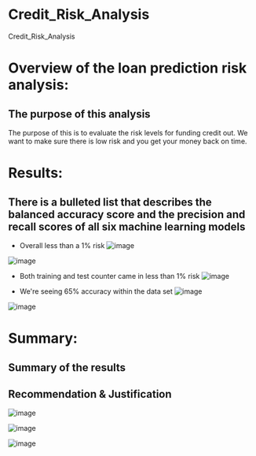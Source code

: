 # Credit_Risk_Analysis
Credit_Risk_Analysis

# Overview of the loan prediction risk analysis:

## The purpose of this analysis
The purpose of this is to evaluate the risk levels for funding credit out. We want to make sure there is low risk and you get your money back on time.

# Results:

## There is a bulleted list that describes the balanced accuracy score and the precision and recall scores of all six machine learning models

- Overall less than a 1% risk
![image](https://user-images.githubusercontent.com/101777677/180111652-71130464-e8eb-4cb0-bf7c-db9ea5ef229b.png)

![image](https://user-images.githubusercontent.com/101777677/180111726-c67027b3-53d3-4e5f-b589-7ba8efd93efb.png)

- Both training and test counter came in less than 1% risk
![image](https://user-images.githubusercontent.com/101777677/180112591-e3620f95-0659-457a-9e99-3c5fbd0191bb.png)

- We're seeing 65% accuracy within the data set
![image](https://user-images.githubusercontent.com/101777677/180112661-c4acb5cf-5c7c-4d6f-b1fe-da4541831f92.png)

![image](https://user-images.githubusercontent.com/101777677/180112744-f5a44369-8e78-443e-879c-c53fbf618400.png)



# Summary:

## Summary of the results


## Recommendation & Justification

![image](https://user-images.githubusercontent.com/101777677/180111777-ff7310e7-63b5-427b-aba7-27c2d7576114.png)

![image](https://user-images.githubusercontent.com/101777677/180111852-7edf4544-554b-4681-a63b-4e1ebe147c55.png)

![image](https://user-images.githubusercontent.com/101777677/180111906-b180dba0-7ea3-4884-9992-8cf2768af57e.png)
